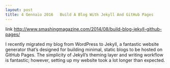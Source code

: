 ```yaml
---
layout: post
title: 4 Gennaio 2016   Build A Blog With Jekyll And GitHub Pages
---
```


link <http://www.smashingmagazine.com/2014/08/build-blog-jekyll-github-pages/>

<!-- ![_config.yml]({{ site.baseurl }}/images/config.png) -->

I recently migrated my blog from WordPress to Jekyll, a fantastic website generator that’s designed for building minimal, static blogs to be hosted on GitHub Pages. The simplicity of Jekyll’s theming layer and writing workflow is fantastic; however, setting up my website took a lot longer than expected.
